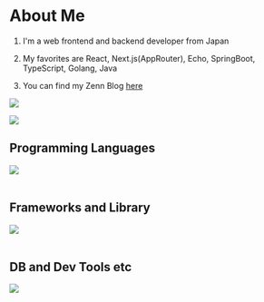 # About Me

1. I'm a web frontend and backend developer from Japan

2. My favorites are React, Next.js(AppRouter), Echo, SpringBoot, TypeScript, Golang, Java

3. You can find my Zenn Blog [here](https://zenn.dev/daiten)

![](http://github-profile-summary-cards.vercel.app/api/cards/profile-details?username=daitenn&theme=default)

![](http://github-profile-summary-cards.vercel.app/api/cards/repos-per-language?username=vn7n24fzkq&theme=default)

## Programming Languages

<img src="https://skillicons.dev/icons?i=typescript,python,go,java" /> <br /><br />

## Frameworks and Library

<img src="https://skillicons.dev/icons?i=react,next,nuxt,nodejs,express,flask,fastapi,laravel,spring" /> <br /><br />

## DB and Dev Tools etc

<img src="https://skillicons.dev/icons?i=terraform,graphql,mysql,postgresql,docker,git,github,vscode,linux,aws,azure,figma,nginx" /> <br /><br />